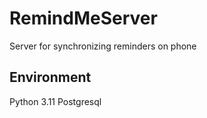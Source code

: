 # RemindMeServer
Server for synchronizing reminders on phone

## Environment
Python 3.11
Postgresql
